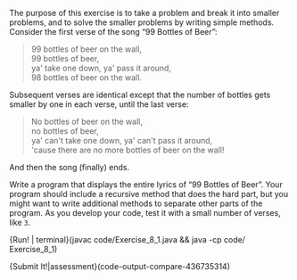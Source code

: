 The purpose of this exercise is to take a problem and break it into smaller problems, and to solve the smaller problems by writing simple methods.
Consider the first verse of the song “99 Bottles of Beer”:

> 99 bottles of beer on the wall,<br/>
> 99 bottles of beer,<br/>
> ya' take one down, ya' pass it around,<br/>
> 98 bottles of beer on the wall.

Subsequent verses are identical except that the number of bottles gets smaller by one in each verse, until the last verse:

> No bottles of beer on the wall,<br/>
> no bottles of beer,<br/>
> ya' can't take one down, ya' can't pass it around,<br/>
> 'cause there are no more bottles of beer on the wall!

And then the song (finally) ends.

Write a program that displays the entire lyrics of “99 Bottles of Beer”. Your program should include a recursive method that does the hard part, but you might want to write additional methods to separate other parts of the program. As you develop your code, test it with a small number of verses, like `3`.

{Run! | terminal}(javac code/Exercise_8_1.java && java -cp code/ Exercise_8_1)

{Submit It!|assessment}(code-output-compare-436735314)
